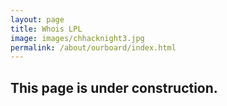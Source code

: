 ```yaml
---
layout: page
title: Whois LPL
image: images/chhacknight3.jpg
permalink: /about/ourboard/index.html
---
```


## This page is under construction.
